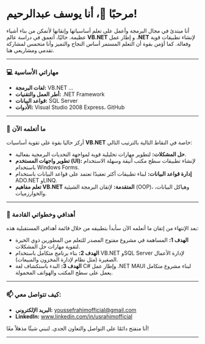 # مرحبًا 👋، أنا يوسف عبدالرحيم!

أنا مبتدئ في مجال البرمجة وأعمل على تعلم أساسياتها وإتقانها لأتمكن من بناء أشياء عظيمة.
حاليًا، أتعمق في دراسة عالم **VB.NET** و إطار عمل **.NET** لإنشاء تطبيقات قوية وفعالة.
كما أؤمن بقوة أن التعلم المستمر أساس النجاح والتميز وأنا متحمس لمشاركة تقدمي ومشاريعي هنا.

---

### 💻 مهاراتي الأساسية
* **لغات البرمجة:** VB.NET ...
* **أطر العمل والتقنيات:** .NET Framework
* **قواعد البيانات:** SQL Server
* **الأدوات:** Visual Studio 2008 Express، GitHub

---

### 🚀 ما أتعلمه الآن
أركز حاليا بقوة على تقوية أساسيات **VB.NET** خاصة في النقاط التالية بالترتيب التالي:
* **حل المشكلات:** لتطوير مهارات تحليلية قوية لمواجهة التحديات البرمجية بفعالية.
* **تطوير واجهات المستخدم (UI):** لإنشاء تطبيقات سطح مكتب أنيقة وسهلة الاستخدام باستخدام Windows Forms.
* **إدارة قواعد البيانات:** لبناء تطبيقات أكثر تعقيدًا تعتمد على قواعد البيانات باستخدام ADO.NET وLINQ.
* **تعلم مفاهيم VB.NET المتقدمة:** لإتقان البرمجة الشيئية (OOP)، وهياكل البيانات، والخوارزميات.

---

### 🌱 أهدافي وخطواتي القادمة
بعد الإنتهاء من إتقان ما أتعلمه الآن سأبدأ بتطبيقه من خلال قائمة أهدافي المستقبلية هذه:
* **الهدف 1:** المساهمة في مشروع مفتوح المصدر للتعلم من المطورين ذوي الخبرة لتقوية مهارات حل المشكلات.
* **الهدف 2:** بناء برنامج متكامل باستخدام VB.NET وSQL Server لإدارة الأعمال الصغيرة (مثل نظام لإدارة المخزون والمبيعات).
* **الهدف 3:** البدء باستكشاف لغة C# وإطار عمل .NET MAUI لبناء مشروع متكامل يعمل على سطح المكتب والهواتف المحمولة.

---

### 📫 كيف تتواصل معي:
* **البريد الإلكتروني:** youssefrahimofficial@gmail.com
* **LinkedIn:** www.linkedin.com/in/usrahimofficial

أنا منفتح دائمًا على التواصل والتعاون الجدي. لنبني شيئًا مذهلاً معًا!

---

